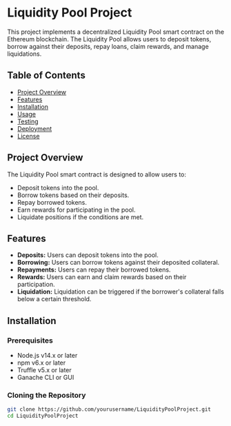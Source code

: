 # Liquidity Pool Project

This project implements a decentralized Liquidity Pool smart contract on the Ethereum blockchain. The Liquidity Pool allows users to deposit tokens, borrow against their deposits, repay loans, claim rewards, and manage liquidations.

## Table of Contents

- [Project Overview](#project-overview)
- [Features](#features)
- [Installation](#installation)
- [Usage](#usage)
- [Testing](#testing)
- [Deployment](#deployment)
- [License](#license)

## Project Overview

The Liquidity Pool smart contract is designed to allow users to:
- Deposit tokens into the pool.
- Borrow tokens based on their deposits.
- Repay borrowed tokens.
- Earn rewards for participating in the pool.
- Liquidate positions if the conditions are met.

## Features

- **Deposits:** Users can deposit tokens into the pool.
- **Borrowing:** Users can borrow tokens against their deposited collateral.
- **Repayments:** Users can repay their borrowed tokens.
- **Rewards:** Users can earn and claim rewards based on their participation.
- **Liquidation:** Liquidation can be triggered if the borrower's collateral falls below a certain threshold.

## Installation

### Prerequisites

- Node.js v14.x or later
- npm v6.x or later
- Truffle v5.x or later
- Ganache CLI or GUI

### Cloning the Repository

```bash
git clone https://github.com/yourusername/LiquidityPoolProject.git
cd LiquidityPoolProject
